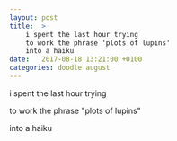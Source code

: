 ```yaml
---
layout: post
title:  >
    i spent the last hour trying
    to work the phrase 'plots of lupins' 
    into a haiku
date:   2017-08-18 13:21:00 +0100
categories: doodle august
---
```


i spent the last hour trying

to work the phrase "plots of lupins" 

into a haiku 